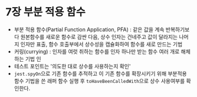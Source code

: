 # 7장 부분 적용 함수 
- 부분 적용 함수(Partial Function Application, PFA) : 같은 값을 계속 반복하기보다 원본함수를 새로운 함수로 감싼 다음, 상수 인자는 건네주고 값이 달라지는 나머지 인자만 표출, 함수 호출부에서 상수성을 캡슐화하여 함수를 새로 만드는 기법 
- 커링(currying) : 인자를 여럿 취하는 함수를 인자 하나만 받는 함수 여러 개로 해체하는 기법 인
- 테스트 포인트는 '의도한 대로 상수를 사용하는지 확인'
- `jest.spyOn`으로 기존 함수를 추적하고 이 기존 함수를 확장시키기 위해 부분적용함수 기법을 쓴 래퍼 함수 실행 후 `toHaveBeenCalledWith`으로 상수 사용여부를
확인한다. 
